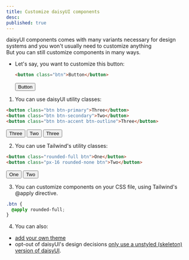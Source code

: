 ```yaml
---
title: Customize daisyUI components
desc: 
published: true
---
```


daisyUI components comes with many variants necessary for design systems and you won't usually need to customize anything  
But you can still customize components in many ways.

- Let's say, you want to customize this button:

  ```html
  <button class="btn">Button</button>
  ```
  <button class="btn">Button</button>

1. You can use daisyUI utility classes:

  ```html
  <button class="btn btn-primary">Three</button>
  <button class="btn btn-secondary">Two</button>
  <button class="btn btn-accent btn-outline">Three</button>
  ```
  <button class="btn btn-primary">Three</button>
  <button class="btn btn-secondary">Two</button>
  <button class="btn btn-accent btn-outline">Three</button>

2. You can use Tailwind's utility classes:

  ```html
  <button class="rounded-full btn">One</button>
  <button class="px-16 rounded-none btn">Two</button>
  ```
  <button class="rounded-full btn">One</button>
  <button class="px-16 rounded-none btn">Two</button>

3. You can customize components on your CSS file, using Tailwind's @apply directive.

  ```css
  .btn {
    @apply rounded-full;
  }
  ``` 
4. You can also:
- [add your own theme](/docs/add-themes)
- opt-out of daisyUI's design decisions [only use a unstyled (skeleton) version of daisyUI](/docs/config).

